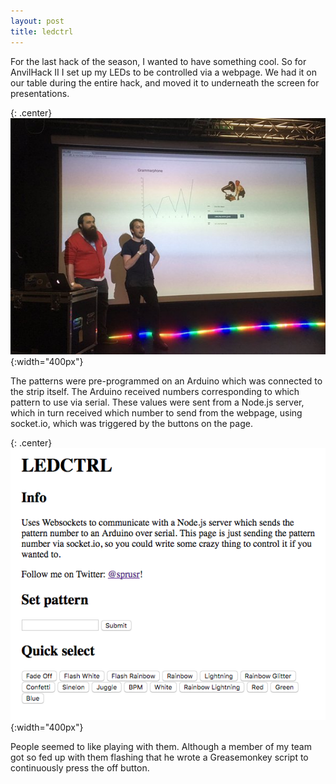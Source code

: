 ```yaml
---
layout: post
title: ledctrl
---
```


For the last hack of the season, I wanted to have something cool. So for AnvilHack II I set up my LEDs to be controlled via a webpage. We had it on our table during the entire hack, and moved it to underneath the screen for presentations.

{: .center}
![The strip in action!](/img/ledctrl-strip.jpg){:width="400px"}

The patterns were pre-programmed on an Arduino which was connected to the strip itself. The Arduino received numbers corresponding to which pattern to use via serial. These values were sent from a Node.js server, which in turn received which number to send from the webpage, using socket.io, which was triggered by the buttons on the page.

{: .center}
![ledctrl web interface](/img/ledctrl-web.png){:width="400px"}

People seemed to like playing with them. Although a member of my team got so fed up with them flashing that he wrote a Greasemonkey script to continuously press the off button.
